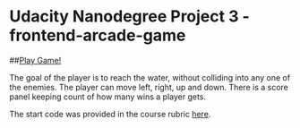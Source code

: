 Udacity Nanodegree Project 3 - frontend-arcade-game
===============================
##[Play Game!](https://rawgit.com/Mingyismith/Project-3-Frogger/master/index.html)

The goal of the player is to reach the water, without colliding into any one of the enemies. The player can move left, right, up and down.
There is a score panel keeping count of how many wins a player gets.

The start code was provided in the course rubric [here](https://github.com/udacity/frontend-nanodegree-arcade-game).

